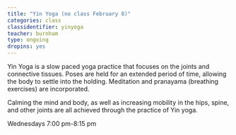 ```yaml
---
title: "Yin Yoga (no class February 8)"
categories: class
classidentifier: yinyoga
teacher: burnham
type: ongoing
dropins: yes
---
```

Yin Yoga is a slow paced yoga practice that focuses on the joints and connective tissues. Poses are held for an extended period of time, allowing the body to settle into the holding. Meditation and pranayama (breathing exercises) are incorporated.

Calming the mind and body, as well as increasing mobility in the hips, spine, and other joints are all achieved through the practice of Yin  yoga.

Wednesdays 7:00 pm-8:15 pm

